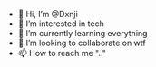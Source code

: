 - 👋 Hi, I’m @Dxnji
- 👀 I’m interested in tech
- 🌱 I’m currently learning everything
- 💞️ I’m looking to collaborate on wtf
- 📫 How to reach me ".."

<!---
Dxnji/Dxnji is a ✨ special ✨ repository because its `README.md` (this file) appears on your GitHub profile.
You can click the Preview link to take a look at your changes.
--->

